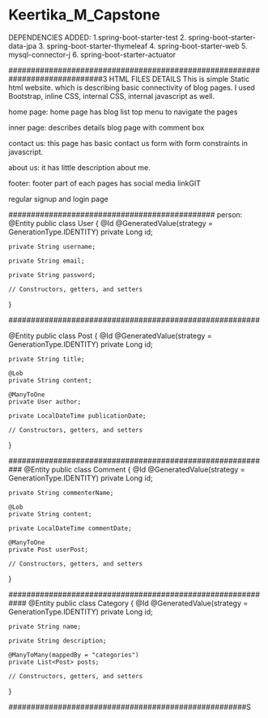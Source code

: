 # Keertika_M_Capstone

DEPENDENCIES ADDED:
1.spring-boot-starter-test
2. spring-boot-starter-data-jpa
3. spring-boot-starter-thymeleaf
4. spring-boot-starter-web
5. mysql-connector-j
6. spring-boot-starter-actuator


#############################################################################3
HTML FILES DETAILS
This is simple Static html website.
which is describing basic connectivity of blog pages.
I used Bootstrap, inline CSS, internal CSS, internal javascript as well.

home page:
home page has blog list
top menu to navigate the pages

inner page:
describes details blog page with comment box

contact us:
this page has basic contact us form with form constraints in javascript.

about us:
it has little description about me.

footer:
footer part of each pages has social media linkGIT 

regular signup and login page


##############################################
person:
@Entity
public class User {
@Id
@GeneratedValue(strategy = GenerationType.IDENTITY)
private Long id;

    private String username;
    
    private String email;
    
    private String password;
    
    // Constructors, getters, and setters
}

########################################################

@Entity
public class Post {
@Id
@GeneratedValue(strategy = GenerationType.IDENTITY)
private Long id;

    private String title;
    
    @Lob
    private String content;
    
    @ManyToOne
    private User author;
    
    private LocalDateTime publicationDate;
    
    // Constructors, getters, and setters
}

###########################################################
@Entity
public class Comment {
@Id
@GeneratedValue(strategy = GenerationType.IDENTITY)
private Long id;

    private String commenterName;
    
    @Lob
    private String content;
    
    private LocalDateTime commentDate;
    
    @ManyToOne
    private Post userPost;
    
    // Constructors, getters, and setters
}

############################################################
@Entity
public class Category {
@Id
@GeneratedValue(strategy = GenerationType.IDENTITY)
private Long id;

    private String name;
    
    private String description;
    
    @ManyToMany(mappedBy = "categories")
    private List<Post> posts;
    
    // Constructors, getters, and setters
}

#####################################################S